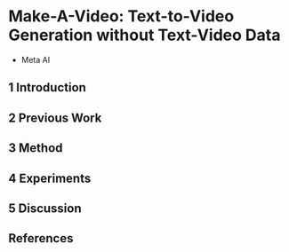# Make-A-Video: Text-to-Video Generation without Text-Video Data

- Meta AI

## 1 Introduction

## 2 Previous Work

## 3 Method

## 4 Experiments

## 5 Discussion

## References

